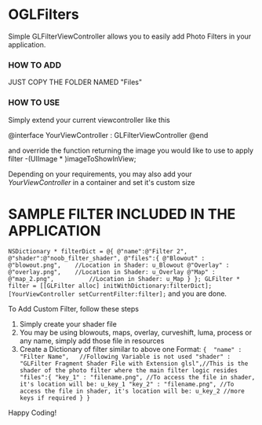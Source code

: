 # OGLFilters

Simple GLFilterViewController allows you to easily add Photo Filters in your application.

### HOW TO ADD 
JUST COPY THE FOLDER NAMED "Files"

### HOW TO USE
Simply extend your current viewcontroller like this

@interface YourViewController : GLFilterViewController
@end

and override the function returning the image you would like to use to apply filter
-(UIImage * )imageToShowInView;

Depending on your requirements, you may also add your *YourViewController* in a container and set it's custom size


# SAMPLE FILTER INCLUDED IN THE APPLICATION
`NSDictionary * filterDict = @{
                                    @"name":@"Filter 2",
                                    @"shader":@"noob_filter_shader",
                                    @"files":{
                                        @"Blowout" : @"blowout.png",    //Location in Shader: u_Blowout
                                        @"Overlay" : @"overlay.png",    //Location in Shader: u_Overlay
                                        @"Map" : @"map_2.png",          //Location in Shader: u_Map
                                        }
                                    };
GLFilter * filter = [[GLFilter alloc] initWithDictionary:filterDict];
[YourViewController setCurrentFilter:filter];`
and you are done.


To Add Custom Filter, follow these steps
1. Simply create your shader file
2. You may be using blowouts, maps, overlay, curveshift, luma, process or any name, simply add those file in resources
3. Create a Dictionary of filter similar to above one
         Format:
         ```{ 
             "name" : "Filter Name",   //Following Variable is not used
             "shader" : "GLFilter Fragment Shader File with Extension glsl",//This is the shader of the photo filter where the main filter logic resides
             "files":{
                     "key_1" : "filename.png", //To access the file in shader, it's location will be: u_key_1
                     "key_2" : "filename.png", //To access the file in shader, it's location will be: u_key_2
                     //more keys if required
                     }
            }```
     


Happy Coding!
